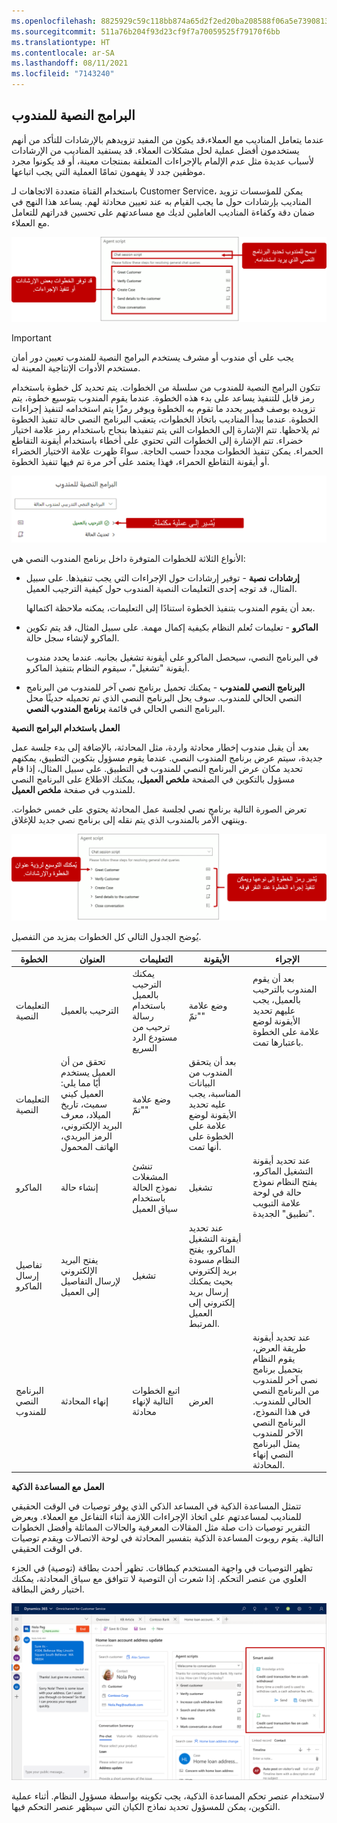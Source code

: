 ```yaml
---
ms.openlocfilehash: 8825929c59c118bb874a65d2f2ed20ba208588f06a5e739081308ba2cf8ec338
ms.sourcegitcommit: 511a76b204f93d23cf9f7a70059525f79170f6bb
ms.translationtype: HT
ms.contentlocale: ar-SA
ms.lasthandoff: 08/11/2021
ms.locfileid: "7143240"
---
```

## <a name="agent-scripts"></a>البرامج النصية للمندوب

عندما يتعامل المناديب مع العملاء،قد يكون من المفيد تزويدهم بالإرشادات للتأكد من أنهم يستخدمون أفضل عملية لحل مشكلات العملاء. قد يستفيد المناديب من الإرشادات لأسباب عديدة مثل عدم الإلمام بالإجراءات المتعلقة بمنتجات معينة، أو قد يكونوا مجرد موظفين جدد لا يفهمون تمامًا العملية التي يجب اتباعها.

باستخدام القناة متعددة الاتجاهات لـ Customer Service، يمكن للمؤسسات تزويد المناديب بإرشادات حول ما يجب القيام به عند تعيين محادثة لهم. يساعد هذا النهج في ضمان دقة وكفاءة المناديب العاملين لديك مع مساعدتهم على تحسين قدراتهم للتعامل مع العملاء.

![لقطة شاشة للبرنامج النصي للمندوب مع الخطوات بالإضافة إلى اختيار البرنامج النصي.](../media/agent-script.png)

> [!IMPORTANT] 
> يجب على أي مندوب أو مشرف يستخدم البرامج النصية للمندوب تعيين دور أمان مستخدم الأدوات الإنتاجية المعينة له.

تتكون البرامج النصية للمندوب من سلسلة من الخطوات. يتم تحديد كل خطوة باستخدام رمز قابل للتنفيذ يساعد على بدء هذه الخطوة. عندما يقوم المندوب بتوسيع خطوة، يتم تزويده بوصف قصير يحدد ما تقوم به الخطوة ويوفر رمزًا يتم استخدامه لتنفيذ إجراءات الخطوة. عندما يبدأ المناديب باتخاذ الخطوات، يتعقب البرنامج النصي حالة تنفيذ الخطوة ثم يلاحظها. تتم الإشارة إلى الخطوات التي يتم تنفيذها بنجاح باستخدام رمز علامة اختيار خضراء. تتم الإشارة إلى الخطوات التي تحتوي على أخطاء باستخدام أيقونة التقاطع الحمراء. يمكن تنفيذ الخطوات مجدداً حسب الحاجة. سواءً ظهرت علامة الاختيار الخضراء أو أيقونة التقاطع الحمراء، فهذا يعتمد على آخر مرة تم فيها تنفيذ الخطوة.

![لقطة شاشة للبرنامج نصي للمندوب مع مؤشرات الترحيب بالعميل والتحقق من العميل.](../media/agent-script-2.png)

الأنواع الثلاثة للخطوات المتوفرة داخل برنامج المندوب النصي هي:

-   **إرشادات نصية** - توفير إرشادات حول الإجراءات التي يجب تنفيذها. على سبيل المثال، قد توجه إحدى التعليمات النصية المندوب حول كيفية الترجيب العميل.

    بعد أن يقوم المندوب بتنفيذ الخطوة استنادًا إلى التعليمات، يمكنه ملاحظة اكتمالها.

-   **الماكرو** - تعليمات تُعلم النظام بكيفية إكمال مهمة. على سبيل المثال، قد يتم تكوين الماكرو لإنشاء سجل حالة.

    في البرنامج النصي، سيحصل الماكرو على أيقونة تشغيل بجانبه. عندما يحدد مندوب أيقونة "تشغيل"، سيقوم النظام بتنفيذ الماكرو.

-   **البرنامج النصي للمندوب** - يمكنك تحميل برنامج نصي آخر للمندوب من البرنامج النصي الحالي للمندوب. سوف يحل البرنامج النصي الذي تم تحميله حديثًا محل البرنامج النصي الحالي في قائمة **برنامج المندوب النصي**.

**العمل باستخدام البرامج النصية**

بعد أن يقبل مندوب إخطار محادثة واردة، مثل المحادثة، بالإضافة إلى بدء جلسة عمل جديدة، سيتم عرض برنامج المندوب النصي. عندما يقوم مسؤول بتكوين التطبيق، يمكنهم تحديد مكان عرض البرنامج النصي للمندوب في التطبيق. على سبيل المثال، إذا قام مسؤول بالتكوين في الصفحة **ملخص العميل**، يمكنك الاطلاع على البرنامج النصي للمندوب في صفحة **ملخص العميل**.

تعرض الصورة التالية برنامج نصي لجلسة عمل المحادثة يحتوي على خمس خطوات. وينتهي الأمر بالمندوب الذي يتم نقله إلى برنامج نصي جديد للإغلاق.

![لقطة شاشة لبرنامج المندوب النصي مع ميزة توسيع المسمى الوظيفي وأيقونة الخطوة.](../media/agent-script-3.png)

يُوضح الجدول التالي كل الخطوات بمزيد من التفصيل.

| الخطوة              | العنوان                                                                                                         | التعليمات                                                               | الأيقونة                                                                                                                | الإجراء                                                                                                                                                                 |
|-------------------|---------------------------------------------------------------------------------------------------------------|---------------------------------------------------------------------------|---------------------------------------------------------------------------------------------------------------------|------------------------------------------------------------------------------------------------------------------------------------------------------------------------|
| التعليمات النصية  | الترحيب بالعميل                                                                                                | يمكنك الترحيب بالعميل باستخدام رسالة ترحيب من مستودع الرد السريع | وضع علامة "تمّ"                                                                                                        | بعد أن يقوم المندوب بالترحيب بالعميل، يجب عليهم تحديد الأيقونة لوضع علامة على الخطوة باعتبارها تمت.                                                                        |
| التعليمات النصية  | تحقق من أن العميل يستخدم أيًا مما يلي: العميل كيني سميث، تاريخ الميلاد، معرف البريد الإلكتروني، الرمز البريدي، الهاتف المحمول | وضع علامة "تمّ"                                                              | بعد أن يتحقق المندوب من البيانات المناسبة، يجب عليه تحديد الأيقونة لوضع علامة على الخطوة على أنها تمت.            |                                                                                                                                                                        |
| الماكرو             | إنشاء حالة                                                                                                   | تنشئ المشغلات نموذج الحالة باستخدام سياق العميل                           | تشغيل‬                                                                                                                 | عند تحديد أيقونة التشغيل الماكرو، يفتح النظام نموذج حالة في لوحة علامة التبويب "تطبيق" الجديدة.                                                                       |
| تفاصيل إرسال الماكرو | يفتح البريد الإلكتروني لإرسال التفاصيل إلى العميل                                                                   | تشغيل‬                                                                       | عند تحديد أيقونة التشغيل الماكرو، يفتح النظام مسودة بريد إلكتروني بحيث يمكنك إرسال بريد إلكتروني إلى العميل المرتبط. |                                                                                                                                                                        |
| البرنامج النصي للمندوب      | إنهاء المحادثة                                                                                            | اتبع الخطوات التالية لإنهاء محادثة                                | العرض                                                                                                                | عند تحديد أيقونة طريقة العرض، يقوم النظام بتحميل برنامج نصي آخر للمندوب من البرنامج النصي الحالي للمندوب. في هذا النموذج، البرنامج النصي الآخر للمندوب يمثل البرنامج النصي إنهاء المحادثة. |

**العمل مع المساعدة الذكية**

تتمثل المساعدة الذكية في المساعد الذكي الذي يوفر توصيات في الوقت الحقيقي للمناديب لمساعدتهم على اتخاذ الإجراءات اللازمة أثناء التفاعل مع العملاء. ويعرض التقرير توصيات ذات صلة مثل المقالات المعرفية والحالات المماثلة وأفضل الخطوات التالية. يقوم روبوت المساعدة الذكية بتفسير المحادثة في لوحة الاتصالات ويقدم توصيات في الوقت الحقيقي.

تظهر التوصيات في واجهة المستخدم كبطاقات. تظهر أحدث بطاقة (توصية) في الجزء العلوي من عنصر التحكم. إذا شعرت أن التوصية لا تتوافق مع سياق المحادثة، يمكنك اختيار رفض البطاقة.

![لقطة شاشة لميزة المساعدة الذكية للمساعد الذكي.](../media/agent-script-4.png)

لاستخدام عنصر تحكم المساعدة الذكية، يجب تكوينه بواسطة مسؤول النظام. أثناء عملية التكوين، يمكن للمسؤول تحديد نماذج الكيان التي سيظهر عنصر التحكم فيها.
